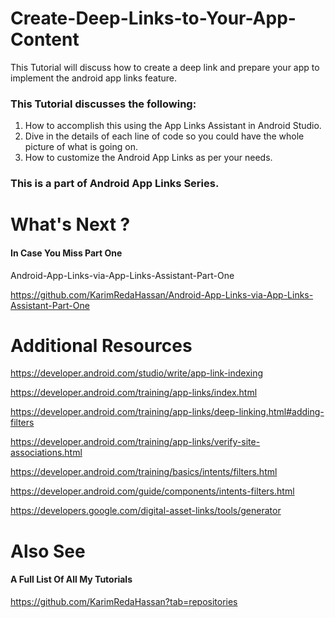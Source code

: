 # Create-Deep-Links-to-Your-App-Content
This Tutorial will discuss how to create a deep link and prepare your app to implement the android app links feature. 

### This Tutorial discusses the following:
1. How to accomplish this using the App Links Assistant in Android Studio. 
5. Dive in the details of each line of code so you could have the whole picture of what is going on.
6. How to customize the Android App Links as per your needs.

### This is a part of Android App Links Series.


# What's Next ?

#### In Case You Miss Part One

Android-App-Links-via-App-Links-Assistant-Part-One

https://github.com/KarimRedaHassan/Android-App-Links-via-App-Links-Assistant-Part-One

# Additional Resources

https://developer.android.com/studio/write/app-link-indexing

https://developer.android.com/training/app-links/index.html

https://developer.android.com/training/app-links/deep-linking.html#adding-filters

https://developer.android.com/training/app-links/verify-site-associations.html

https://developer.android.com/training/basics/intents/filters.html

https://developer.android.com/guide/components/intents-filters.html

https://developers.google.com/digital-asset-links/tools/generator


# Also See

#### A Full List Of All My Tutorials

https://github.com/KarimRedaHassan?tab=repositories


